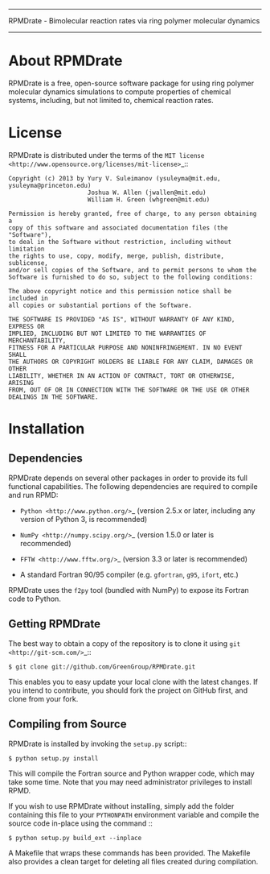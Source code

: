 *************************************************************************
RPMDrate - Bimolecular reaction rates via ring polymer molecular dynamics
*************************************************************************

About RPMDrate
==============

RPMDrate is a free, open-source software package for using ring polymer
molecular dynamics simulations to compute properties of chemical systems,
including, but not limited to, chemical reaction rates.

License
=======

RPMDrate is distributed under the terms of the 
`MIT license <http://www.opensource.org/licenses/mit-license>`_::

    Copyright (c) 2013 by Yury V. Suleimanov (ysuleyma@mit.edu, ysuleyma@princeton.edu)
                          Joshua W. Allen (jwallen@mit.edu)
                          William H. Green (whgreen@mit.edu)                         
    
    Permission is hereby granted, free of charge, to any person obtaining a 
    copy of this software and associated documentation files (the "Software"), 
    to deal in the Software without restriction, including without limitation
    the rights to use, copy, modify, merge, publish, distribute, sublicense, 
    and/or sell copies of the Software, and to permit persons to whom the 
    Software is furnished to do so, subject to the following conditions:
    
    The above copyright notice and this permission notice shall be included in
    all copies or substantial portions of the Software.
    
    THE SOFTWARE IS PROVIDED "AS IS", WITHOUT WARRANTY OF ANY KIND, EXPRESS OR
    IMPLIED, INCLUDING BUT NOT LIMITED TO THE WARRANTIES OF MERCHANTABILITY,
    FITNESS FOR A PARTICULAR PURPOSE AND NONINFRINGEMENT. IN NO EVENT SHALL
    THE AUTHORS OR COPYRIGHT HOLDERS BE LIABLE FOR ANY CLAIM, DAMAGES OR OTHER
    LIABILITY, WHETHER IN AN ACTION OF CONTRACT, TORT OR OTHERWISE, ARISING 
    FROM, OUT OF OR IN CONNECTION WITH THE SOFTWARE OR THE USE OR OTHER 
    DEALINGS IN THE SOFTWARE. 

Installation
============

Dependencies
------------

RPMDrate depends on several other packages in order to provide its full
functional capabilities. The following dependencies are required to compile
and run RPMD:

* `Python <http://www.python.org/>`_ (version 2.5.x or later, including any version of Python 3, is recommended)

* `NumPy <http://numpy.scipy.org/>`_ (version 1.5.0 or later is recommended)

* `FFTW <http://www.fftw.org/>`_ (version 3.3 or later is recommended)

* A standard Fortran 90/95 compiler (e.g. ``gfortran``, ``g95``, ``ifort``, etc.)

RPMDrate uses the ``f2py`` tool (bundled with NumPy) to expose its Fortran code
to Python.

Getting RPMDrate
----------------

The best way to obtain a copy of the repository is to clone it using `git
<http://git-scm.com/>`_::

    $ git clone git://github.com/GreenGroup/RPMDrate.git

This enables you to easy update your local clone with the latest changes. If
you intend to contribute, you should fork the project on GitHub first, and
clone from your fork.

Compiling from Source
---------------------

RPMDrate is installed by invoking the ``setup.py`` script::

    $ python setup.py install

This will compile the Fortran source and Python wrapper code, which may take
some time. Note that you may need administrator privileges to install RPMD.

If you wish to use RPMDrate without installing, simply add the folder containing
this file to your ``PYTHONPATH`` environment variable and compile the source
code in-place using the command ::

    $ python setup.py build_ext --inplace

A Makefile that wraps these commands has been provided. The Makefile also
provides a clean target for deleting all files created during compilation.

